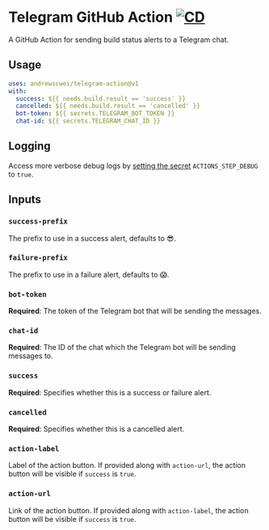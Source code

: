 # Telegram GitHub Action [![CD](https://github.com/andrewscwei/telegram-action/workflows/Release/badge.svg)](https://github.com/andrewscwei/telegram-action/actions/workflows/release.yml)

A GitHub Action for sending build status alerts to a Telegram chat.

## Usage

```yml
uses: andrewscwei/telegram-action@v1
with:
  success: ${{ needs.build.result == 'success' }}
  cancelled: ${{ needs.build.result == 'cancelled' }}
  bot-token: ${{ secrets.TELEGRAM_BOT_TOKEN }}
  chat-id: ${{ secrets.TELEGRAM_CHAT_ID }}
```

## Logging

Access more verbose debug logs by [setting the secret](https://docs.github.com/en/actions/security-for-github-actions/security-guides/using-secrets-in-github-actions#creating-encrypted-secrets) `ACTIONS_STEP_DEBUG` to `true`.

## Inputs

### `success-prefix`

The prefix to use in a success alert, defaults to 😎.

### `failure-prefix`

The prefix to use in a failure alert, defaults to 😱.

### `bot-token`

**Required**: The token of the Telegram bot that will be sending the messages.

### `chat-id`

**Required**: The ID of the chat which the Telegram bot will be sending messages to.

### `success`

**Required**: Specifies whether this is a success or failure alert.

### `cancelled`

**Required**: Specifies whether this is a cancelled alert.

### `action-label`

Label of the action button. If provided along with `action-url`, the action button will be visible if `success` is `true`.

### `action-url`

Link of the action button. If provided along with `action-label`, the action button will be visible if `success` is `true`.
